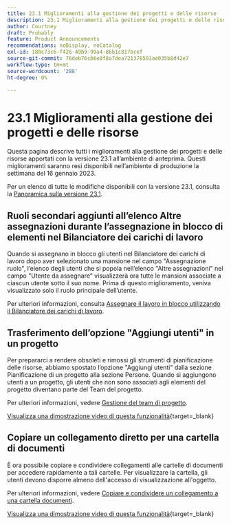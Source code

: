 ```yaml
---
title: 23.1 Miglioramenti alla gestione dei progetti e delle risorse
description: 23.1 Miglioramenti alla gestione dei progetti e delle risorse
author: Courtney
draft: Probably
feature: Product Announcements
recommendations: noDisplay, noCatalog
exl-id: 180c73c6-f426-49b9-99a4-86b1c817bcef
source-git-commit: 76deb76c66e8f8a7dea721378591ae035b8d42e7
workflow-type: tm+mt
source-wordcount: '288'
ht-degree: 0%

---
```


# 23.1 Miglioramenti alla gestione dei progetti e delle risorse

Questa pagina descrive tutti i miglioramenti alla gestione dei progetti e delle risorse apportati con la versione 23.1 all’ambiente di anteprima. Questi miglioramenti saranno resi disponibili nell’ambiente di produzione la settimana del 16 gennaio 2023.

Per un elenco di tutte le modifiche disponibili con la versione 23.1, consulta la [Panoramica sulla versione 23.1](/help/quicksilver/product-announcements/product-releases/23.1-release-activity/23-1-release-overview.md).

## Ruoli secondari aggiunti all’elenco Altre assegnazioni durante l’assegnazione in blocco di elementi nel Bilanciatore dei carichi di lavoro

Quando si assegnano in blocco gli utenti nel Bilanciatore dei carichi di lavoro dopo aver selezionato una mansione nel campo &quot;Assegnazione ruolo&quot;, l’elenco degli utenti che si popola nell’elenco &quot;Altre assegnazioni&quot; nel campo &quot;Utente da assegnare&quot; visualizzerà ora tutte le mansioni associate a ciascun utente sotto il suo nome. Prima di questo miglioramento, veniva visualizzato solo il ruolo principale dell’utente.

Per ulteriori informazioni, consulta [Assegnare il lavoro in blocco utilizzando il Bilanciatore dei carichi di lavoro](/help/quicksilver/resource-mgmt/workload-balancer/assign-work-in-workload-balancer-in-bulk.md).

## Trasferimento dell’opzione &quot;Aggiungi utenti&quot; in un progetto

Per prepararci a rendere obsoleti e rimossi gli strumenti di pianificazione delle risorse, abbiamo spostato l’opzione &quot;Aggiungi utenti&quot; dalla sezione Pianificazione di un progetto alla sezione Persone. Quando si aggiungono utenti a un progetto, gli utenti che non sono associati agli elementi del progetto diventano parte del Team del progetto.

Per ulteriori informazioni, vedere [Gestione del team di progetto](/help/quicksilver/manage-work/projects/planning-a-project/manage-project-team.md).

[Visualizza una dimostrazione video di questa funzionalità](https://video.tv.adobe.com/v/3412443/){target=_blank}

## Copiare un collegamento diretto per una cartella di documenti

È ora possibile copiare e condividere collegamenti alle cartelle di documenti per accedere rapidamente a tali cartelle. Per visualizzare la cartella, gli utenti devono disporre almeno dell&#39;accesso di visualizzazione all&#39;oggetto.

Per ulteriori informazioni, vedere [Copiare e condividere un collegamento a una cartella documenti](/help/quicksilver/documents/managing-documents/copy-a-doc-folder-url.md).

[Visualizza una dimostrazione video di questa funzionalità](https://video.tv.adobe.com/v/3412385/){target=_blank}
